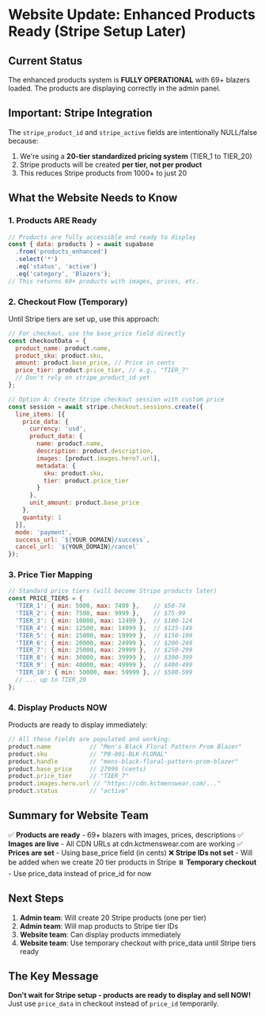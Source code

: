 # Website Update: Enhanced Products Ready (Stripe Setup Later)

## Current Status
The enhanced products system is **FULLY OPERATIONAL** with 69+ blazers loaded. The products are displaying correctly in the admin panel.

## Important: Stripe Integration
The `stripe_product_id` and `stripe_active` fields are intentionally NULL/false because:
1. We're using a **20-tier standardized pricing system** (TIER_1 to TIER_20)
2. Stripe products will be created **per tier, not per product**
3. This reduces Stripe products from 1000+ to just 20

## What the Website Needs to Know

### 1. Products ARE Ready
```javascript
// Products are fully accessible and ready to display
const { data: products } = await supabase
  .from('products_enhanced')
  .select('*')
  .eq('status', 'active')
  .eq('category', 'Blazers');
// This returns 69+ products with images, prices, etc.
```

### 2. Checkout Flow (Temporary)
Until Stripe tiers are set up, use this approach:
```javascript
// For checkout, use the base_price field directly
const checkoutData = {
  product_name: product.name,
  product_sku: product.sku,
  amount: product.base_price, // Price in cents
  price_tier: product.price_tier, // e.g., "TIER_7"
  // Don't rely on stripe_product_id yet
};

// Option A: Create Stripe checkout session with custom price
const session = await stripe.checkout.sessions.create({
  line_items: [{
    price_data: {
      currency: 'usd',
      product_data: {
        name: product.name,
        description: product.description,
        images: [product.images.hero?.url],
        metadata: {
          sku: product.sku,
          tier: product.price_tier
        }
      },
      unit_amount: product.base_price
    },
    quantity: 1
  }],
  mode: 'payment',
  success_url: `${YOUR_DOMAIN}/success`,
  cancel_url: `${YOUR_DOMAIN}/cancel`
});
```

### 3. Price Tier Mapping
```javascript
// Standard price tiers (will become Stripe products later)
const PRICE_TIERS = {
  'TIER_1': { min: 5000, max: 7499 },    // $50-74
  'TIER_2': { min: 7500, max: 9999 },    // $75-99
  'TIER_3': { min: 10000, max: 12499 },  // $100-124
  'TIER_4': { min: 12500, max: 14999 },  // $125-149
  'TIER_5': { min: 15000, max: 19999 },  // $150-199
  'TIER_6': { min: 20000, max: 24999 },  // $200-249
  'TIER_7': { min: 25000, max: 29999 },  // $250-299
  'TIER_8': { min: 30000, max: 39999 },  // $300-399
  'TIER_9': { min: 40000, max: 49999 },  // $400-499
  'TIER_10': { min: 50000, max: 59999 }, // $500-599
  // ... up to TIER_20
};
```

### 4. Display Products NOW
Products are ready to display immediately:
```javascript
// All these fields are populated and working:
product.name           // "Men's Black Floral Pattern Prom Blazer"
product.sku            // "PB-001-BLK-FLORAL"
product.handle         // "mens-black-floral-pattern-prom-blazer"
product.base_price     // 27999 (cents)
product.price_tier     // "TIER_7"
product.images.hero.url // "https://cdn.kctmenswear.com/..."
product.status         // "active"
```

## Summary for Website Team

✅ **Products are ready** - 69+ blazers with images, prices, descriptions
✅ **Images are live** - All CDN URLs at cdn.kctmenswear.com are working
✅ **Prices are set** - Using base_price field (in cents)
❌ **Stripe IDs not set** - Will be added when we create 20 tier products in Stripe
⏸️ **Temporary checkout** - Use price_data instead of price_id for now

## Next Steps
1. **Admin team**: Will create 20 Stripe products (one per tier)
2. **Admin team**: Will map products to Stripe tier IDs
3. **Website team**: Can display products immediately
4. **Website team**: Use temporary checkout with price_data until Stripe tiers ready

## The Key Message
**Don't wait for Stripe setup - products are ready to display and sell NOW!** Just use `price_data` in checkout instead of `price_id` temporarily.